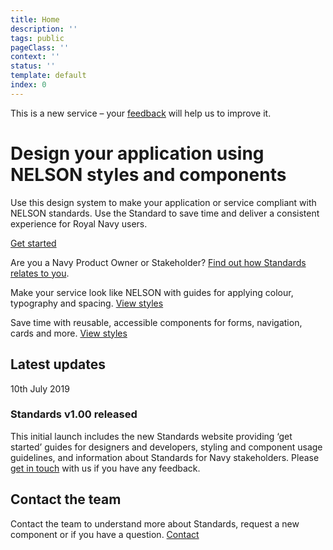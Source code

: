 ```yaml
---
title: Home
description: ''
tags: public
pageClass: ''
context: ''
status: ''
template: default
index: 0
---
```


<!-- Phase banner -->
This is a new service – your [feedback](/contact) will help us to improve it.

<!-- Hero banner -->
# Design your application using NELSON styles and components

Use this design system to make your application or service compliant with NELSON standards. Use the Standard to save time and deliver a consistent experience for Royal Navy users.

[Get started](/get-started)

Are you a Navy Product Owner or Stakeholder? [Find out how Standards relates to you](/about-the-design-system).

<!-- Styles card -->
Make your service look like NELSON with guides for applying colour, typography and spacing.
[View styles](/styles)

<!-- Components card -->
Save time with reusable, accessible components for forms, navigation, cards and more.
[View styles](/components)

## Latest updates

<!-- Update card -->
10th July 2019
### Standards v1.00 released
This initial launch includes the new Standards website providing ‘get started’ guides for designers and developers, styling and component usage guidelines, and information about Standards for Navy stakeholders. Please [get in touch](/contact) with us if you have any feedback.

## Contact the team
Contact the team to understand more about Standards, request a new component or if you have a question. 
[Contact](/contact)
